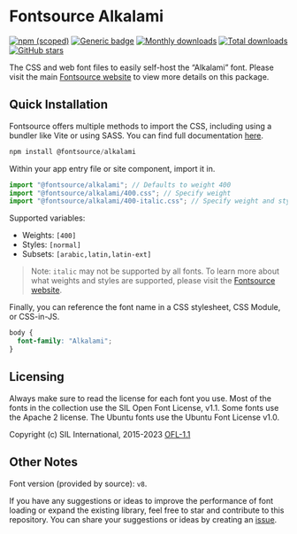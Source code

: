 # Fontsource Alkalami

[![npm (scoped)](https://img.shields.io/npm/v/@fontsource/alkalami?color=brightgreen)](https://www.npmjs.com/package/@fontsource/alkalami) [![Generic badge](https://img.shields.io/badge/fontsource-passing-brightgreen)](https://github.com/fontsource/fontsource) [![Monthly downloads](https://badgen.net/npm/dm/@fontsource/alkalami)](https://github.com/fontsource/fontsource) [![Total downloads](https://badgen.net/npm/dt/@fontsource/alkalami)](https://github.com/fontsource/fontsource) [![GitHub stars](https://img.shields.io/github/stars/fontsource/fontsource.svg?style=social&label=Star)](https://github.com/fontsource/fontsource/stargazers)

The CSS and web font files to easily self-host the “Alkalami” font. Please visit the main [Fontsource website](https://fontsource.org/fonts/alkalami) to view more details on this package.

## Quick Installation

Fontsource offers multiple methods to import the CSS, including using a bundler like Vite or using SASS. You can find full documentation [here](https://fontsource.org/docs/getting-started/introduction).

```javascript
npm install @fontsource/alkalami
```

Within your app entry file or site component, import it in.

```javascript
import "@fontsource/alkalami"; // Defaults to weight 400
import "@fontsource/alkalami/400.css"; // Specify weight
import "@fontsource/alkalami/400-italic.css"; // Specify weight and style
```

Supported variables:
- Weights: `[400]`
- Styles: `[normal]`
- Subsets: `[arabic,latin,latin-ext]`

> Note: `italic` may not be supported by all fonts. To learn more about what weights and styles are supported, please visit the [Fontsource website](https://fontsource.org/fonts/alkalami).

Finally, you can reference the font name in a CSS stylesheet, CSS Module, or CSS-in-JS.

```css
body {
  font-family: "Alkalami";
}
```

## Licensing
Always make sure to read the license for each font you use. Most of the fonts in the collection use the SIL Open Font License, v1.1. Some fonts use the Apache 2 license. The Ubuntu fonts use the Ubuntu Font License v1.0.

Copyright (c) SIL International, 2015-2023
[OFL-1.1](https://openfontlicense.org)

## Other Notes
Font version (provided by source): `v8`.

If you have any suggestions or ideas to improve the performance of font loading or expand the existing library, feel free to star and contribute to this repository. You can share your suggestions or ideas by creating an [issue](https://github.com/fontsource/fontsource/issues).